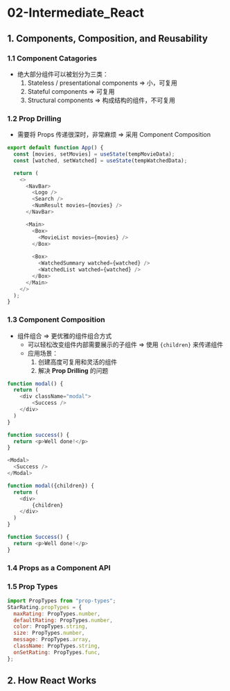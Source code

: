 # 02-Intermediate_React

## 1. Components, Composition, and Reusability

### 1.1 Component Catagories

* 绝大部分组件可以被划分为三类：
  1. Stateless / presentational components => 小，可复用
  2. Stateful components => 可复用
  3. Structural components => 构成结构的组件，不可复用

### 1.2 Prop Drilling

* 需要将 Props 传递很深时，非常麻烦 => 采用 Component Composition

```javascript
export default function App() {
  const [movies, setMovies] = useState(tempMovieData);
  const [watched, setWatched] = useState(tempWatchedData);

  return (
    <>
      <NavBar>
        <Logo />
        <Search />
        <NumResult movies={movies} />
      </NavBar>

      <Main>
        <Box>
          <MovieList movies={movies} />
        </Box>
        
        <Box>
          <WatchedSummary watched={watched} />
          <WatchedList watched={watched} />
        </Box>
      </Main>
    </>
  );
}
```

### 1.3 Component Composition

* 组件组合 => 更优雅的组件组合方式
  * 可以轻松改变组件内部需要展示的子组件 => 使用 `{children}` 来传递组件
  * 应用场景：
    1. 创建高度可复用和灵活的组件
    2. 解决 **Prop Drilling** 的问题

```javascript
function modal() {
  return (
  	<div className="modal">
    	<Success />
    </div>
  )
}

function success() {
  return <p>Well done!</p>
}
```

```javascript
<Modal>
  <Success />
</Modal>

function modal({children}) {
  return (
    <div>
    	{children}
    </div>
  )
}

function Success() {
  return <p>Well done!</p>
}
```

### 1.4 Props as a Component API



### 1.5 Prop Types

```javascript
import PropTypes from "prop-types";
StarRating.propTypes = {
  maxRating: PropTypes.number,
  defaultRating: PropTypes.number,
  color: PropTypes.string,
  size: PropTypes.number,
  message: PropTypes.array,
  className: PropTypes.string,
  onSetRating: PropTypes.func,
};
```



## 2. How React Works